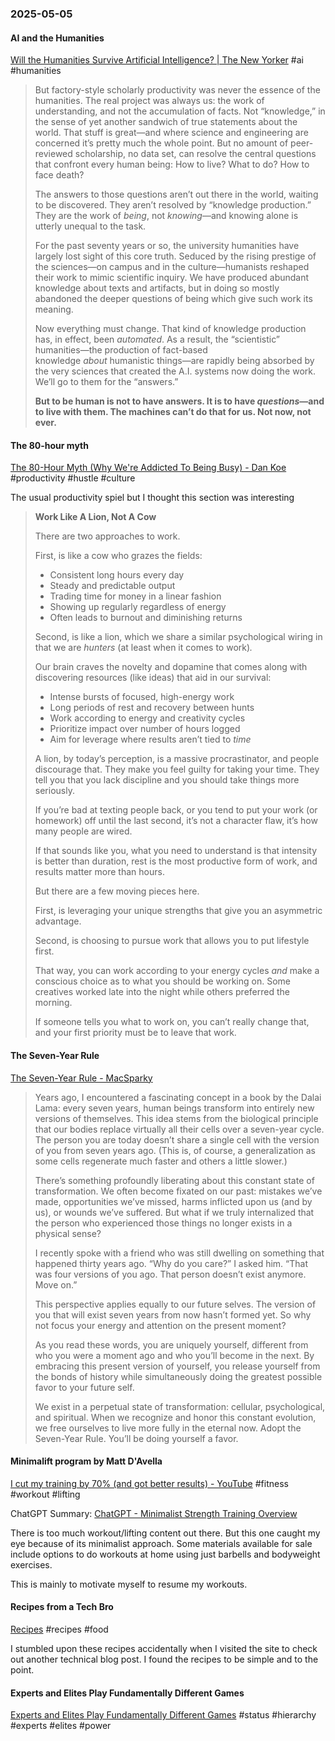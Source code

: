 ### 2025-05-05
#### AI and the Humanities
[Will the Humanities Survive Artificial Intelligence? | The New Yorker](https://www.newyorker.com/culture/the-weekend-essay/will-the-humanities-survive-artificial-intelligence) #ai #humanities

> But factory-style scholarly productivity was never the essence of the humanities. The real project was always us: the work of understanding, and not the accumulation of facts. Not “knowledge,” in the sense of yet another sandwich of true statements about the world. That stuff is great—and where science and engineering are concerned it’s pretty much the whole point. But no amount of peer-reviewed scholarship, no data set, can resolve the central questions that confront every human being: How to live? What to do? How to face death?
> 
> The answers to those questions aren’t out there in the world, waiting to be discovered. They aren’t resolved by “knowledge production.” They are the work of _being_, not _knowing_—and knowing alone is utterly unequal to the task.
> 
> For the past seventy years or so, the university humanities have largely lost sight of this core truth. Seduced by the rising prestige of the sciences—on campus and in the culture—humanists reshaped their work to mimic scientific inquiry. We have produced abundant knowledge about texts and artifacts, but in doing so mostly abandoned the deeper questions of being which give such work its meaning.
> 
> Now everything must change. That kind of knowledge production has, in effect, been _automated_. As a result, the “scientistic” humanities—the production of fact-based knowledge _about_ humanistic things—are rapidly being absorbed by the very sciences that created the A.I. systems now doing the work. We’ll go to them for the “answers.”
> 
> **But to be human is not to have answers. It is to have _questions_—and to live with them. The machines can’t do that for us. Not now, not ever.**

#### The 80-hour myth
[The 80-Hour Myth (Why We're Addicted To Being Busy) - Dan Koe](https://thedankoe.com/letters/the-80-hour-myth-why-were-addicted-to-being-busy/) #productivity #hustle #culture 

The usual productivity spiel but I thought this section was interesting

> **Work Like A Lion, Not A Cow**
> 
> There are two approaches to work.
> 
> First, is like a cow who grazes the fields:
> 
> - Consistent long hours every day
> - Steady and predictable output
> - Trading time for money in a linear fashion
> - Showing up regularly regardless of energy
> - Often leads to burnout and diminishing returns
> 
> Second, is like a lion, which we share a similar psychological wiring in that we are _hunters_ (at least when it comes to work)_._
> 
> Our brain craves the novelty and dopamine that comes along with discovering resources (like ideas) that aid in our survival:
> 
> - Intense bursts of focused, high-energy work
> - Long periods of rest and recovery between hunts
> - Work according to energy and creativity cycles
> - Prioritize impact over number of hours logged
> - Aim for leverage where results aren’t tied to _time_
> 
> A lion, by today’s perception, is a massive procrastinator, and people discourage that. They make you feel guilty for taking your time. They tell you that you lack discipline and you should take things more seriously.
> 
> If you’re bad at texting people back, or you tend to put your work (or homework) off until the last second, it’s not a character flaw, it’s how many people are wired.
> 
> If that sounds like you, what you need to understand is that intensity is better than duration, rest is the most productive form of work, and results matter more than hours.
> 
> But there are a few moving pieces here.
> 
> First, is leveraging your unique strengths that give you an asymmetric advantage.
> 
> Second, is choosing to pursue work that allows you to put lifestyle first.
> 
> That way, you can work according to your energy cycles _and_ make a conscious choice as to what you should be working on. Some creatives worked late into the night while others preferred the morning.
> 
> If someone tells you what to work on, you can’t really change that, and your first priority must be to leave that work.

#### The Seven-Year Rule
[The Seven-Year Rule - MacSparky](https://www.macsparky.com/blog/2025/04/the-seven-year-rule/)

> Years ago, I encountered a fascinating concept in a book by the Dalai Lama: every seven years, human beings transform into entirely new versions of themselves. This idea stems from the biological principle that our bodies replace virtually all their cells over a seven-year cycle. The person you are today doesn’t share a single cell with the version of you from seven years ago. (This is, of course, a generalization as some cells regenerate much faster and others a little slower.)
> 
> There’s something profoundly liberating about this constant state of transformation. We often become fixated on our past: mistakes we’ve made, opportunities we’ve missed, harms inflicted upon us (and by us), or wounds we’ve suffered. But what if we truly internalized that the person who experienced those things no longer exists in a physical sense?
> 
> I recently spoke with a friend who was still dwelling on something that happened thirty years ago. “Why do you care?” I asked him. “That was four versions of you ago. That person doesn’t exist anymore. Move on.”
> 
> This perspective applies equally to our future selves. The version of you that will exist seven years from now hasn’t formed yet. So why not focus your energy and attention on the present moment?
> 
> As you read these words, you are uniquely yourself, different from who you were a moment ago and who you’ll become in the next. By embracing this present version of yourself, you release yourself from the bonds of history while simultaneously doing the greatest possible favor to your future self.
> 
> We exist in a perpetual state of transformation: cellular, psychological, and spiritual. When we recognize and honor this constant evolution, we free ourselves to live more fully in the eternal now. Adopt the Seven-Year Rule. You’ll be doing yourself a favor.

#### Minimalift program by Matt D'Avella
[I cut my training by 70% (and got better results) - YouTube](https://www.youtube.com/watch?v=8o51DYWBj3s) #fitness #workout #lifting 

ChatGPT Summary: [ChatGPT - Minimalist Strength Training Overview](https://chatgpt.com/share/68189d64-94c0-8012-82d9-06024193411d)

There is too much workout/lifting content out there. But this one caught my eye because of its minimalist approach. Some materials available for sale include options to do workouts at home using just barbells and bodyweight exercises.

This is mainly to motivate myself to resume my workouts.

#### Recipes from a Tech Bro
[Recipes](https://venki.dev/recipes) #recipes #food 

I stumbled upon these recipes accidentally when I visited the site to check out another technical blog post. I found the recipes to be simple and to the point.

#### Experts and Elites Play Fundamentally Different Games
[Experts and Elites Play Fundamentally Different Games](https://www.robkhenderson.com/p/experts-and-elites-play-fundamentally) #status #hierarchy #experts #elites #power 

